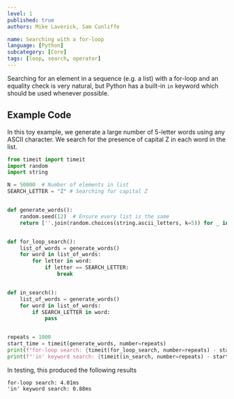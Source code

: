 ```yaml
---
level: 1
published: true
authors: Mike Laverick, Sam Cunliffe

name: Searching with a for-loop
language: [Python]
subcategory: [Core]
tags: [loop, search, operator]
---
```


Searching for an element in a sequence (e.g. a list) with a for-loop and an equality check is very natural, but Python has a built-in `in` keyword which should be used whenever possible.

<!--more-->

## Example Code

In this toy example, we generate a large number of 5-letter words using any ASCII character. We search for the presence of capital Z in each word in the list.

```python
from timeit import timeit
import random
import string

N = 50000  # Number of elements in list
SEARCH_LETTER = "Z" # Searching for capital Z


def generate_words():
    random.seed(12)  # Ensure every list is the same
    return [''.join(random.choices(string.ascii_letters, k=5)) for _ in range(N)]


def for_loop_search():
    list_of_words = generate_words()
    for word in list_of_words:
        for letter in word:
            if letter == SEARCH_LETTER:
                break


def in_search():
    list_of_words = generate_words()
    for word in list_of_words:
        if SEARCH_LETTER in word:
            pass


repeats = 1000
start_time = timeit(generate_words, number=repeats)
print(f"for-loop search: {timeit(for_loop_search, number=repeats) - start_time:.2f}ms")
print(f"'in' keyword search: {timeit(in_search, number=repeats) - start_time:.2f}ms")
```

In testing, this produced the following results

```
for-loop search: 4.01ms
'in' keyword search: 0.88ms
```
